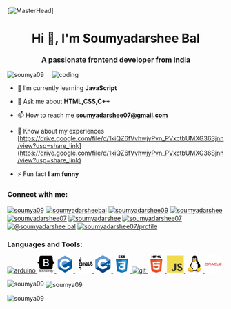 [![MasterHead](https://drive.google.com/file/d/1D-BSl2ZqnwBk57XLr6KIaQ0x0PuXoYCt/view?usp=share_link...)]
<h1 align="center">Hi 👋, I'm Soumyadarshee Bal</h1>
<h3 align="center">A passionate frontend developer from India</h3>
<img align="right" alt="coding" width="400" src="https://fiverr-res.cloudinary.com/t_main1,q_auto,f_auto,q_auto,f_auto/gigs/188684782/original/c487f063a943e3c732a496d0a7827d208dca9eb5.jpg">
<p align="left"> <img src="https://komarev.com/ghpvc/?username=soumya09&label=Profile%20views&color=0e75b6&style=flat" alt="soumya09" /> </p>

- 🌱 I’m currently learning **JavaScript**

- 💬 Ask me about **HTML,CSS,C++**

- 📫 How to reach me **soumyadarshee07@gmail.com**

- 📄 Know about my experiences [https://drive.google.com/file/d/1kiQZ6fVvhwjyPvn_PVxctbUMXG36Sjnn/view?usp=share_link](https://drive.google.com/file/d/1kiQZ6fVvhwjyPvn_PVxctbUMXG36Sjnn/view?usp=share_link)

- ⚡ Fun fact **I am funny**

<h3 align="left">Connect with me:</h3>
<p align="left">
<a href="https://codepen.io/soumya09" target="blank"><img align="center" src="https://raw.githubusercontent.com/rahuldkjain/github-profile-readme-generator/master/src/images/icons/Social/codepen.svg" alt="soumya09" height="30" width="40" /></a>
<a href="https://linkedin.com/in/soumyadarsheebal" target="blank"><img align="center" src="https://raw.githubusercontent.com/rahuldkjain/github-profile-readme-generator/master/src/images/icons/Social/linked-in-alt.svg" alt="soumyadarsheebal" height="30" width="40" /></a>
<a href="https://instagram.com/soumyadarshee09" target="blank"><img align="center" src="https://raw.githubusercontent.com/rahuldkjain/github-profile-readme-generator/master/src/images/icons/Social/instagram.svg" alt="soumyadarshee09" height="30" width="40" /></a>
<a href="https://www.codechef.com/users/soumyadarshee" target="blank"><img align="center" src="https://cdn.jsdelivr.net/npm/simple-icons@3.1.0/icons/codechef.svg" alt="soumyadarshee" height="30" width="40" /></a>
<a href="https://www.hackerrank.com/soumyadarshee07" target="blank"><img align="center" src="https://raw.githubusercontent.com/rahuldkjain/github-profile-readme-generator/master/src/images/icons/Social/hackerrank.svg" alt="soumyadarshee07" height="30" width="40" /></a>
<a href="https://codeforces.com/profile/soumyadarshee" target="blank"><img align="center" src="https://raw.githubusercontent.com/rahuldkjain/github-profile-readme-generator/master/src/images/icons/Social/codeforces.svg" alt="soumyadarshee" height="30" width="40" /></a>
<a href="https://www.leetcode.com/soumyadarshee07" target="blank"><img align="center" src="https://raw.githubusercontent.com/rahuldkjain/github-profile-readme-generator/master/src/images/icons/Social/leet-code.svg" alt="soumyadarshee07" height="30" width="40" /></a>
<a href="https://www.hackerearth.com/@soumyadarshee bal" target="blank"><img align="center" src="https://raw.githubusercontent.com/rahuldkjain/github-profile-readme-generator/master/src/images/icons/Social/hackerearth.svg" alt="@soumyadarshee bal" height="30" width="40" /></a>
<a href="https://auth.geeksforgeeks.org/user/soumyadarshee07/profile" target="blank"><img align="center" src="https://raw.githubusercontent.com/rahuldkjain/github-profile-readme-generator/master/src/images/icons/Social/geeks-for-geeks.svg" alt="soumyadarshee07/profile" height="30" width="40" /></a>
</p>

<h3 align="left">Languages and Tools:</h3>
<p align="left"> <a href="https://www.arduino.cc/" target="_blank" rel="noreferrer"> <img src="https://cdn.worldvectorlogo.com/logos/arduino-1.svg" alt="arduino" width="40" height="40"/> </a> <a href="https://getbootstrap.com" target="_blank" rel="noreferrer"> <img src="https://raw.githubusercontent.com/devicons/devicon/master/icons/bootstrap/bootstrap-plain-wordmark.svg" alt="bootstrap" width="40" height="40"/> </a> <a href="https://www.cprogramming.com/" target="_blank" rel="noreferrer"> <img src="https://raw.githubusercontent.com/devicons/devicon/master/icons/c/c-original.svg" alt="c" width="40" height="40"/> </a> <a href="https://canvasjs.com" target="_blank" rel="noreferrer"> <img src="https://raw.githubusercontent.com/Hardik0307/Hardik0307/master/assets/canvasjs-charts.svg" alt="canvasjs" width="40" height="40"/> </a> <a href="https://www.w3schools.com/cpp/" target="_blank" rel="noreferrer"> <img src="https://raw.githubusercontent.com/devicons/devicon/master/icons/cplusplus/cplusplus-original.svg" alt="cplusplus" width="40" height="40"/> </a> <a href="https://www.w3schools.com/css/" target="_blank" rel="noreferrer"> <img src="https://raw.githubusercontent.com/devicons/devicon/master/icons/css3/css3-original-wordmark.svg" alt="css3" width="40" height="40"/> </a> <a href="https://git-scm.com/" target="_blank" rel="noreferrer"> <img src="https://www.vectorlogo.zone/logos/git-scm/git-scm-icon.svg" alt="git" width="40" height="40"/> </a> <a href="https://www.w3.org/html/" target="_blank" rel="noreferrer"> <img src="https://raw.githubusercontent.com/devicons/devicon/master/icons/html5/html5-original-wordmark.svg" alt="html5" width="40" height="40"/> </a> <a href="https://developer.mozilla.org/en-US/docs/Web/JavaScript" target="_blank" rel="noreferrer"> <img src="https://raw.githubusercontent.com/devicons/devicon/master/icons/javascript/javascript-original.svg" alt="javascript" width="40" height="40"/> </a> <a href="https://www.linux.org/" target="_blank" rel="noreferrer"> <img src="https://raw.githubusercontent.com/devicons/devicon/master/icons/linux/linux-original.svg" alt="linux" width="40" height="40"/> </a> <a href="https://www.oracle.com/" target="_blank" rel="noreferrer"> <img src="https://raw.githubusercontent.com/devicons/devicon/master/icons/oracle/oracle-original.svg" alt="oracle" width="40" height="40"/> </a> </p>

<p><img align="left" src="https://github-readme-stats.vercel.app/api/top-langs?username=soumya09&show_icons=true&locale=en&layout=compact" alt="soumya09" /></p>

<p>&nbsp;<img align="center" src="https://github-readme-stats.vercel.app/api?username=soumya09&show_icons=true&locale=en" alt="soumya09" /></p>

<p><img align="center" src="https://github-readme-streak-stats.herokuapp.com/?user=soumya09&" alt="soumya09" /></p>
